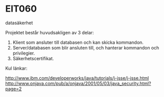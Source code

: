 # EIT060
datasäkerhet

Projektet består huvudsakligen av 3 delar:

1. Klient som ansluter till databasen och kan skicka kommandon.
2. Server/databasen som blir ansluten till, och hanterar kommandon och privilegier.
3. Säkerhetscertifikat.


Kul länkar:

http://www.ibm.com/developerworks/java/tutorials/j-jsse/j-jsse.html
http://www.onjava.com/pub/a/onjava/2001/05/03/java_security.html?page=2
